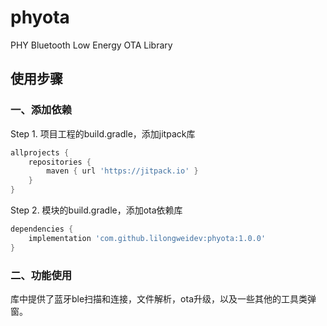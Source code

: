 # phyota
PHY Bluetooth Low Energy OTA Library

## 使用步骤

### 一、添加依赖

Step 1. 项目工程的build.gradle，添加jitpack库

```groovy
allprojects {
	repositories {
		maven { url 'https://jitpack.io' }
	}
}
```
  
Step 2. 模块的build.gradle，添加ota依赖库

```groovy
dependencies {
	implementation 'com.github.lilongweidev:phyota:1.0.0'
}
```

### 二、功能使用

库中提供了蓝牙ble扫描和连接，文件解析，ota升级，以及一些其他的工具类弹窗。


